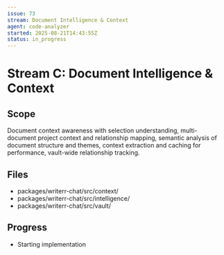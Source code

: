 ```yaml
---
issue: 73
stream: Document Intelligence & Context
agent: code-analyzer
started: 2025-08-21T14:43:55Z
status: in_progress
---
```


# Stream C: Document Intelligence & Context

## Scope
Document context awareness with selection understanding, multi-document project context and relationship mapping, semantic analysis of document structure and themes, context extraction and caching for performance, vault-wide relationship tracking.

## Files
- packages/writerr-chat/src/context/
- packages/writerr-chat/src/intelligence/
- packages/writerr-chat/src/vault/

## Progress
- Starting implementation